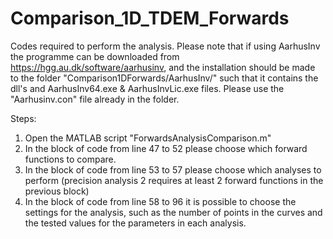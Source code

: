 # Comparison_1D_TDEM_Forwards
Codes required to perform the analysis. Please note that if using AarhusInv the programme can be downloaded from https://hgg.au.dk/software/aarhusinv, and the installation should be made to the folder "Comparison1DForwards/AarhusInv/" such that it contains the dll's and AarhusInv64.exe & AarhusInvLic.exe files. Please use the "Aarhusinv.con" file already in the folder.

Steps:
1) Open the MATLAB script "ForwardsAnalysisComparison.m"
2) In the block of code from line 47 to 52 please choose which forward functions to compare.
3) In the block of code from line 53 to 57 please choose which analyses to perform (precision analysis 2 requires at least 2 forward functions in the previous block)
4) In the block of code from line 58 to 96 it is possible to choose the settings for the analysis, such as the number of points in the curves and the tested values for the parameters in each analysis.

